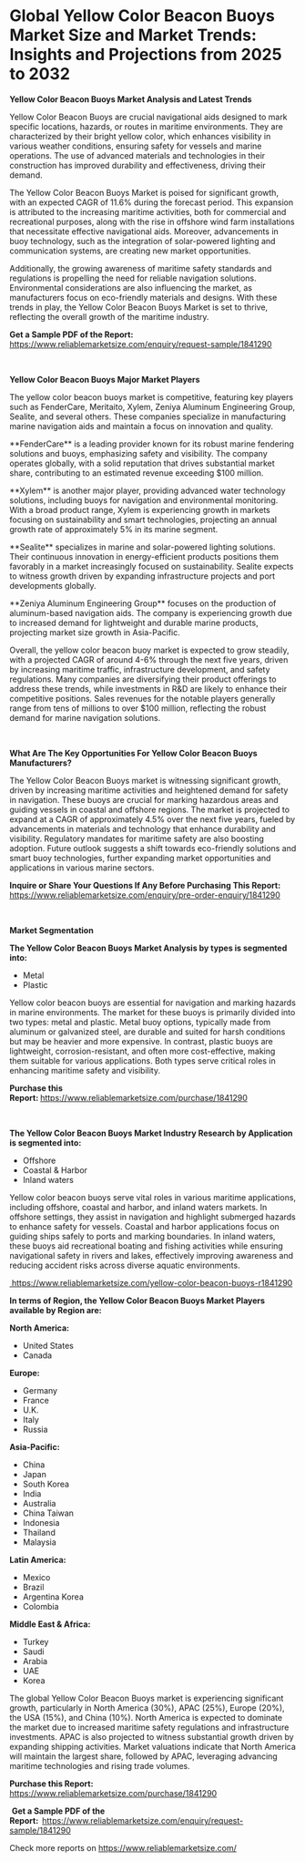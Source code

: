 <p><h1>Global Yellow Color Beacon Buoys Market Size and Market Trends: Insights and Projections from 2025 to 2032</h1></p><p><strong>Yellow Color Beacon Buoys Market Analysis and Latest Trends</strong></p>
<p><p>Yellow Color Beacon Buoys are crucial navigational aids designed to mark specific locations, hazards, or routes in maritime environments. They are characterized by their bright yellow color, which enhances visibility in various weather conditions, ensuring safety for vessels and marine operations. The use of advanced materials and technologies in their construction has improved durability and effectiveness, driving their demand.</p><p>The Yellow Color Beacon Buoys Market is poised for significant growth, with an expected CAGR of 11.6% during the forecast period. This expansion is attributed to the increasing maritime activities, both for commercial and recreational purposes, along with the rise in offshore wind farm installations that necessitate effective navigational aids. Moreover, advancements in buoy technology, such as the integration of solar-powered lighting and communication systems, are creating new market opportunities.</p><p>Additionally, the growing awareness of maritime safety standards and regulations is propelling the need for reliable navigation solutions. Environmental considerations are also influencing the market, as manufacturers focus on eco-friendly materials and designs. With these trends in play, the Yellow Color Beacon Buoys Market is set to thrive, reflecting the overall growth of the maritime industry.</p></p>
<p><strong>Get a Sample PDF of the Report:&nbsp;</strong> <a href="https://www.reliablemarketsize.com/enquiry/request-sample/1841290?utm_campaign=2516&utm_medium=2&utm_source=Github&utm_content=ia&utm_term=28022025&utm_id=yellow-color-beacon-buoys">https://www.reliablemarketsize.com/enquiry/request-sample/1841290</a></p>
<p>&nbsp;</p>
<p><strong>Yellow Color Beacon Buoys Major Market Players</strong></p>
<p><p>The yellow color beacon buoys market is competitive, featuring key players such as FenderCare, Meritaito, Xylem, Zeniya Aluminum Engineering Group, Sealite, and several others. These companies specialize in manufacturing marine navigation aids and maintain a focus on innovation and quality.</p><p>**FenderCare** is a leading provider known for its robust marine fendering solutions and buoys, emphasizing safety and visibility. The company operates globally, with a solid reputation that drives substantial market share, contributing to an estimated revenue exceeding $100 million.</p><p>**Xylem** is another major player, providing advanced water technology solutions, including buoys for navigation and environmental monitoring. With a broad product range, Xylem is experiencing growth in markets focusing on sustainability and smart technologies, projecting an annual growth rate of approximately 5% in its marine segment.</p><p>**Sealite** specializes in marine and solar-powered lighting solutions. Their continuous innovation in energy-efficient products positions them favorably in a market increasingly focused on sustainability. Sealite expects to witness growth driven by expanding infrastructure projects and port developments globally.</p><p>**Zeniya Aluminum Engineering Group** focuses on the production of aluminum-based navigation aids. The company is experiencing growth due to increased demand for lightweight and durable marine products, projecting market size growth in Asia-Pacific.</p><p>Overall, the yellow color beacon buoy market is expected to grow steadily, with a projected CAGR of around 4-6% through the next five years, driven by increasing maritime traffic, infrastructure development, and safety regulations. Many companies are diversifying their product offerings to address these trends, while investments in R&D are likely to enhance their competitive positions. Sales revenues for the notable players generally range from tens of millions to over $100 million, reflecting the robust demand for marine navigation solutions.</p></p>
<p>&nbsp;</p>
<p><strong>What Are The Key Opportunities For Yellow Color Beacon Buoys Manufacturers?</strong></p>
<p><p>The Yellow Color Beacon Buoys market is witnessing significant growth, driven by increasing maritime activities and heightened demand for safety in navigation. These buoys are crucial for marking hazardous areas and guiding vessels in coastal and offshore regions. The market is projected to expand at a CAGR of approximately 4.5% over the next five years, fueled by advancements in materials and technology that enhance durability and visibility. Regulatory mandates for maritime safety are also boosting adoption. Future outlook suggests a shift towards eco-friendly solutions and smart buoy technologies, further expanding market opportunities and applications in various marine sectors.</p></p>
<p><strong>Inquire or Share Your Questions If Any Before Purchasing This Report:</strong> <a href="https://www.reliablemarketsize.com/enquiry/pre-order-enquiry/1841290?utm_campaign=2516&utm_medium=2&utm_source=Github&utm_content=ia&utm_term=28022025&utm_id=yellow-color-beacon-buoys">https://www.reliablemarketsize.com/enquiry/pre-order-enquiry/1841290</a></p>
<p>&nbsp;</p>
<p><strong>Market Segmentation</strong></p>
<p><strong>The Yellow Color Beacon Buoys Market Analysis by types is segmented into:</strong></p>
<p><ul><li>Metal</li><li>Plastic</li></ul></p>
<p><p>Yellow color beacon buoys are essential for navigation and marking hazards in marine environments. The market for these buoys is primarily divided into two types: metal and plastic. Metal buoy options, typically made from aluminum or galvanized steel, are durable and suited for harsh conditions but may be heavier and more expensive. In contrast, plastic buoys are lightweight, corrosion-resistant, and often more cost-effective, making them suitable for various applications. Both types serve critical roles in enhancing maritime safety and visibility.</p></p>
<p><strong>Purchase this Report:&nbsp;</strong><a href="https://www.reliablemarketsize.com/purchase/1841290?utm_campaign=2516&utm_medium=2&utm_source=Github&utm_content=ia&utm_term=28022025&utm_id=yellow-color-beacon-buoys">https://www.reliablemarketsize.com/purchase/1841290</a></p>
<p>&nbsp;</p>
<p><strong>The Yellow Color Beacon Buoys Market Industry Research by Application is segmented into:</strong></p>
<p><ul><li>Offshore</li><li>Coastal & Harbor</li><li>Inland waters</li></ul></p>
<p><p>Yellow color beacon buoys serve vital roles in various maritime applications, including offshore, coastal and harbor, and inland waters markets. In offshore settings, they assist in navigation and highlight submerged hazards to enhance safety for vessels. Coastal and harbor applications focus on guiding ships safely to ports and marking boundaries. In inland waters, these buoys aid recreational boating and fishing activities while ensuring navigational safety in rivers and lakes, effectively improving awareness and reducing accident risks across diverse aquatic environments.</p></p>
<p><a href="https://www.reliablemarketsize.com/yellow-color-beacon-buoys-r1841290?utm_campaign=2516&utm_medium=2&utm_source=Github&utm_content=ia&utm_term=28022025&utm_id=yellow-color-beacon-buoys">&nbsp;https://www.reliablemarketsize.com/yellow-color-beacon-buoys-r1841290</a></p>
<p><strong>In terms of Region, the Yellow Color Beacon Buoys Market Players available by Region are:</strong></p>
<p>
    <p> <strong> North America: </strong>
        <ul>
            <li>United States</li>
            <li>Canada</li>
        </ul>
        </p> 
    <p> <strong> Europe: </strong>
        <ul>
            <li>Germany</li>
            <li>France</li>
            <li>U.K.</li>
            <li>Italy</li>
            <li>Russia</li>
        </ul>
        </p> 
    <p> <strong> Asia-Pacific: </strong>
        <ul>
            <li>China</li>
            <li>Japan</li>
            <li>South Korea</li>
            <li>India</li>
            <li>Australia</li>
            <li>China Taiwan</li>
            <li>Indonesia</li>
            <li>Thailand</li>
            <li>Malaysia</li>
        </ul>
        </p> 
    <p> <strong> Latin America: </strong>
        <ul>
            <li>Mexico</li>
            <li>Brazil</li>
            <li>Argentina Korea</li>
            <li>Colombia</li>
        </ul>
        </p> 
    <p> <strong> Middle East & Africa: </strong>
        <ul>
            <li>Turkey</li>
            <li>Saudi</li>
            <li>Arabia</li>
            <li>UAE</li>
            <li>Korea</li>
        </ul>
    </p>
    </p>
<p><p>The global Yellow Color Beacon Buoys market is experiencing significant growth, particularly in North America (30%), APAC (25%), Europe (20%), the USA (15%), and China (10%). North America is expected to dominate the market due to increased maritime safety regulations and infrastructure investments. APAC is also projected to witness substantial growth driven by expanding shipping activities. Market valuations indicate that North America will maintain the largest share, followed by APAC, leveraging advancing maritime technologies and rising trade volumes.</p></p>
<p><strong>Purchase this Report: </strong><a href="https://www.reliablemarketsize.com/purchase/1841290?utm_campaign=2516&utm_medium=2&utm_source=Github&utm_content=ia&utm_term=28022025&utm_id=yellow-color-beacon-buoys">https://www.reliablemarketsize.com/purchase/1841290</a></p>
<p>&nbsp;<strong>Get a Sample PDF of the Report:&nbsp;&nbsp;</strong><a href="https://www.reliablemarketsize.com/enquiry/request-sample/1841290?utm_campaign=2516&utm_medium=2&utm_source=Github&utm_content=ia&utm_term=28022025&utm_id=yellow-color-beacon-buoys">https://www.reliablemarketsize.com/enquiry/request-sample/1841290</a></p>
<p><strong></strong></p>
<p>Check more reports on <a href="https://www.reliablemarketsize.com/?utm_campaign=2516&utm_medium=2&utm_source=Github&utm_content=ia&utm_term=28022025&utm_id=yellow-color-beacon-buoys">https://www.reliablemarketsize.com/</a></p>